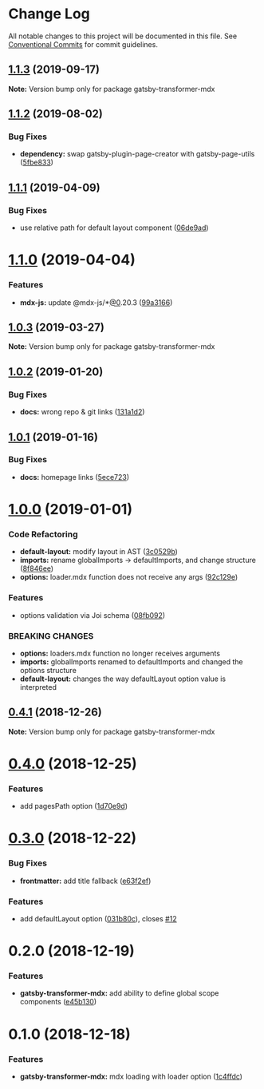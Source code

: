 # Change Log

All notable changes to this project will be documented in this file.
See [Conventional Commits](https://conventionalcommits.org) for commit guidelines.

## [1.1.3](https://github.com/karolis-sh/gatsby-mdx/tree/master/packages/gatsby-transformer-mdx/compare/gatsby-transformer-mdx@1.1.2...gatsby-transformer-mdx@1.1.3) (2019-09-17)

**Note:** Version bump only for package gatsby-transformer-mdx

## [1.1.2](https://github.com/karolis-sh/gatsby-mdx/tree/master/packages/gatsby-transformer-mdx/compare/gatsby-transformer-mdx@1.1.1...gatsby-transformer-mdx@1.1.2) (2019-08-02)

### Bug Fixes

- **dependency:** swap gatsby-plugin-page-creator with gatsby-page-utils ([5fbe833](https://github.com/karolis-sh/gatsby-mdx/tree/master/packages/gatsby-transformer-mdx/commit/5fbe833))

## [1.1.1](https://github.com/karolis-sh/gatsby-mdx/tree/master/packages/gatsby-transformer-mdx/compare/gatsby-transformer-mdx@1.1.0...gatsby-transformer-mdx@1.1.1) (2019-04-09)

### Bug Fixes

- use relative path for default layout component ([06de9ad](https://github.com/karolis-sh/gatsby-mdx/tree/master/packages/gatsby-transformer-mdx/commit/06de9ad))

# [1.1.0](https://github.com/karolis-sh/gatsby-mdx/tree/master/packages/gatsby-transformer-mdx/compare/gatsby-transformer-mdx@1.0.3...gatsby-transformer-mdx@1.1.0) (2019-04-04)

### Features

- **mdx-js:** update @mdx-js/\*[@0](https://github.com/0).20.3 ([99a3166](https://github.com/karolis-sh/gatsby-mdx/tree/master/packages/gatsby-transformer-mdx/commit/99a3166))

## [1.0.3](https://github.com/karolis-sh/gatsby-mdx/tree/master/packages/gatsby-transformer-mdx/compare/gatsby-transformer-mdx@1.0.2...gatsby-transformer-mdx@1.0.3) (2019-03-27)

**Note:** Version bump only for package gatsby-transformer-mdx

## [1.0.2](https://github.com/karolis-sh/gatsby-mdx/tree/master/packages/gatsby-transformer-mdx/compare/gatsby-transformer-mdx@1.0.1...gatsby-transformer-mdx@1.0.2) (2019-01-20)

### Bug Fixes

- **docs:** wrong repo & git links ([131a1d2](https://github.com/karolis-sh/gatsby-mdx/tree/master/packages/gatsby-transformer-mdx/commit/131a1d2))

## [1.0.1](https://github.com/karolis-sh/gatsby-mdx/blob/master/packages/gatsby-transformer-mdx/compare/gatsby-transformer-mdx@1.0.0...gatsby-transformer-mdx@1.0.1) (2019-01-16)

### Bug Fixes

- **docs:** homepage links ([5ece723](https://github.com/karolis-sh/gatsby-mdx/blob/master/packages/gatsby-transformer-mdx/commit/5ece723))

# [1.0.0](https://github.com/karolis-sh/gatsby-mdx/blob/master/packages/gatsby-transformer-mdx/compare/gatsby-transformer-mdx@0.4.1...gatsby-transformer-mdx@1.0.0) (2019-01-01)

### Code Refactoring

- **default-layout:** modify layout in AST ([3c0529b](https://github.com/karolis-sh/gatsby-mdx/blob/master/packages/gatsby-transformer-mdx/commit/3c0529b))
- **imports:** rename globalImports -> defaultImports, and change structure ([8f846ee](https://github.com/karolis-sh/gatsby-mdx/blob/master/packages/gatsby-transformer-mdx/commit/8f846ee))
- **options:** loader.mdx function does not receive any args ([92c129e](https://github.com/karolis-sh/gatsby-mdx/blob/master/packages/gatsby-transformer-mdx/commit/92c129e))

### Features

- options validation via Joi schema ([08fb092](https://github.com/karolis-sh/gatsby-mdx/blob/master/packages/gatsby-transformer-mdx/commit/08fb092))

### BREAKING CHANGES

- **options:** loaders.mdx function no longer receives arguments
- **imports:** globalImports renamed to defaultImports and changed the options structure
- **default-layout:** changes the way defaultLayout option value is interpreted

## [0.4.1](https://github.com/karolis-sh/gatsby-mdx/blob/master/packages/gatsby-transformer-mdx/compare/gatsby-transformer-mdx@0.4.0...gatsby-transformer-mdx@0.4.1) (2018-12-26)

**Note:** Version bump only for package gatsby-transformer-mdx

# [0.4.0](https://github.com/karolis-sh/gatsby-mdx/blob/master/packages/gatsby-transformer-mdx/compare/gatsby-transformer-mdx@0.3.0...gatsby-transformer-mdx@0.4.0) (2018-12-25)

### Features

- add pagesPath option ([1d70e9d](https://github.com/karolis-sh/gatsby-mdx/blob/master/packages/gatsby-transformer-mdx/commit/1d70e9d))

# [0.3.0](https://github.com/karolis-sh/gatsby-mdx/compare/gatsby-transformer-mdx@0.2.0...gatsby-transformer-mdx@0.3.0) (2018-12-22)

### Bug Fixes

- **frontmatter:** add title fallback ([e63f2ef](https://github.com/karolis-sh/gatsby-mdx/commit/e63f2ef))

### Features

- add defaultLayout option ([031b80c](https://github.com/karolis-sh/gatsby-mdx/commit/031b80c)), closes [#12](https://github.com/karolis-sh/gatsby-mdx/issues/12)

# 0.2.0 (2018-12-19)

### Features

- **gatsby-transformer-mdx:** add ability to define global scope components ([e45b130](https://github.com/karolis-sh/gatsby-mdx/commit/e45b130))

# 0.1.0 (2018-12-18)

### Features

- **gatsby-transformer-mdx:** mdx loading with loader option ([1c4ffdc](https://github.com/karolis-sh/gatsby-mdx/commit/1c4ffdc))
